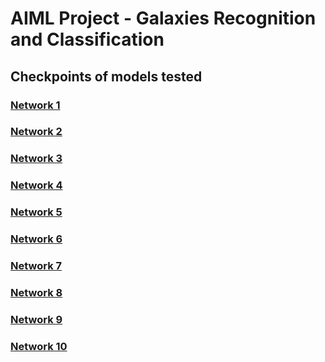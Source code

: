 ﻿# AIML Project - Galaxies Recognition and Classification

## Checkpoints of models tested

### [Network 1](checkpoints/net_3-conv_1-dense_1e-4LR/)
### [Network 2](checkpoints/net_4-conv_1-dense_1e-4LR/)
### [Network 3](checkpoints/net_4-conv_2-dense_1e-3LR/)
### [Network 4](checkpoints/net_4-conv_2-dense_1e-3LR_adamax/)
### [Network 5](checkpoints/net_5-conv_3-dense_1e-3LR_adamax/)
### [Network 6](checkpoints/net_5-conv_1-dense_scheduledLR_adamax/)
### [Network 7](checkpoints/Xception_plus_net_4-conv_1-dense_scheduledLR_BatchNorm_MSE/)
### [Network 8](checkpoints/Xception_plus_net_5-conv_1-dense_scheduledLR_BatchNorm/)
### [Network 9](checkpoints/Xception_plus_net_5-conv_1-dense_scheduledLR_BatchNorm_MSE/)
### [Network 10](checkpoints/Xception_plus_net_5-conv_1-dense_scheduledLR_BatchNorm_MSE_LINEARactivation/)